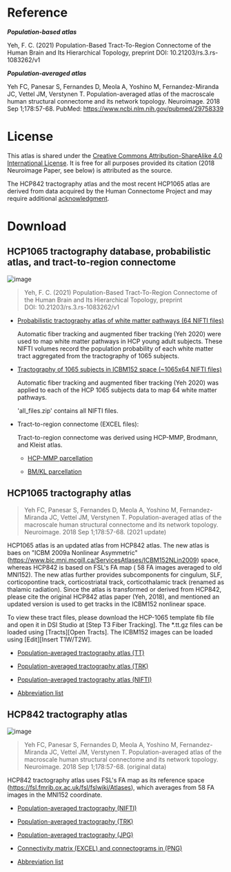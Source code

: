 # Reference

***Population-based atlas***

Yeh, F. C. (2021) Population-Based Tract-To-Region Connectome of the Human Brain and Its Hierarchical Topology, preprint DOI: 10.21203/rs.3.rs-1083262/v1

***Population-averaged atlas***

Yeh FC, Panesar S, Fernandes D, Meola A, Yoshino M, Fernandez-Miranda JC, Vettel JM, Verstynen T. Population-averaged atlas of the macroscale human structural connectome and its network topology. Neuroimage. 2018 Sep 1;178:57-68. PubMed: https://www.ncbi.nlm.nih.gov/pubmed/29758339

# License

This atlas is shared under the [Creative Commons Attribution-ShareAlike 4.0 International License](http://creativecommons.org/licenses/by-sa/4.0/). It is free for all purposes provided its citation (2018 Neuroimage Paper, see below) is attributed as the source.

The HCP842 tractography atlas and the most recent HCP1065 atlas are derived from data acquired by the Human Connectome Project and may require additional [acknowledgment](https://www.humanconnectome.org/study/hcp-young-adult/document/wu-minn-hcp-consortium-open-access-data-use-terms).

# Download

## HCP1065 tractography database, probabilistic atlas, and tract-to-region connectome

![image](https://user-images.githubusercontent.com/275569/149355373-399832bb-7a83-486d-ba89-71910a0af9df.png)

>  Yeh, F. C. (2021) Population-Based Tract-To-Region Connectome of the Human Brain and Its Hierarchical Topology, preprint DOI: 10.21203/rs.3.rs-1083262/v1 

- [Probabilistic tractography atlas of white matter pathways (64 NIFTI files)](https://pitt-my.sharepoint.com/:f:/g/personal/yehfc_pitt_edu/EvhbI5gALiZGvZATK1D8cyUBsH4J_CeRjHw-nJq4fIzoCg?e=dK0y5U)

  Automatic fiber tracking and augmented fiber tracking (Yeh 2020) were used to map white matter pathways in HCP young adult subjects. These NIFTI volumes record the population probability of each white matter tract aggregated from the tractography of 1065 subjects.

 
- [Tractography of 1065 subjects in ICBM152 space (~1065x64 NIFTI files)](https://pitt-my.sharepoint.com/:f:/g/personal/yehfc_pitt_edu/EhEovDmdDhpEl1s6OhK69ckBBBE7FoXH1psecjDWkqxloA?e=ngchRU)

  Automatic fiber tracking and augmented fiber tracking (Yeh 2020) was applied to each of the HCP 1065 subjects data to map 64 white matter pathways.
   
  'all_files.zip' contains all NIFTI files.

- Tract-to-region connectome (EXCEL files): 

  Tract-to-region connectome was derived using HCP-MMP, Brodmann, and Kleist atlas.

  - [HCP-MMP parcellation](https://pitt-my.sharepoint.com/:x:/g/personal/yehfc_pitt_edu/Eb-yhDcnGBJHlhED2xAI8YwBJvQu8IqyRQ1L9v-dZkM7wQ?e=aitB08)

  - [BM/KL parcellation](https://pitt-my.sharepoint.com/:x:/g/personal/yehfc_pitt_edu/EVG6NflPIbtIpc3jvruyf7cB2ZegmiAWPgQkHDJKakfQZg?e=awH0LB)


## HCP1065 tractography atlas 

> Yeh FC, Panesar S, Fernandes D, Meola A, Yoshino M, Fernandez-Miranda JC, Vettel JM, Verstynen T. Population-averaged atlas of the macroscale human structural connectome and its network topology. Neuroimage. 2018 Sep 1;178:57-68. (2021 update)

HCP1065 atlas is an updated atlas from HCP842 atlas. The new atlas is baes on "ICBM 2009a Nonlinear Asymmetric" (<https://www.bic.mni.mcgill.ca/ServicesAtlases/ICBM152NLin2009>) space, whereas HCP842 is based on FSL's FA map ( 58 FA images averaged to old MNI152). The new atlas further provides subcomponents for cingulum, SLF, corticopontine track, corticostriatal track, corticothalamic track (renamed as thalamic radiation). Since the atlas is transformed or derived from HCP842, please cite the original HCP842 atlas paper (Yeh, 2018), and mentioned an updated version is used to get tracks in the ICBM152 nonlinear space.


To view these tract files, please download the HCP-1065 template fib file and open it in DSI Studio at [Step T3 Fiber Tracking]. The *.tt.gz files can be loaded using [Tracts][Open Tracts]. The ICBM152 images can be loaded using [Edit][Insert T1W/T2W].

- [Population-averaged tractography atlas (TT)](https://pitt-my.sharepoint.com/:f:/g/personal/yehfc_pitt_edu/EjD1HZDMSnVGuuXm_B5vczQBuvY8WFjtHQR-AnXQc6izvQ?e=BERWvg)

- [Population-averaged tractography atlas (TRK)](https://pitt-my.sharepoint.com/:f:/g/personal/yehfc_pitt_edu/Ek0DdO67iQ9NvkJUci91lzMBXCVBq926QXTTY7JK6LIjgw?e=7rCUDD)

- [Population-averaged tractography atlas (NIFTI)](https://pitt-my.sharepoint.com/:f:/g/personal/yehfc_pitt_edu/EvAcb1QyogFPg206v-FRl2gB6EcDf3TIPG37JyugoL3hdA?e=DucFpI)

- [Abbreviation list](https://pitt-my.sharepoint.com/:x:/g/personal/yehfc_pitt_edu/EQcjg3Ignv5CpOlwRu-dc-sBFy790zDaA2zW0qtR19VbJA?e=3iA6Ey) 

## HCP842 tractography atlas

![image](https://user-images.githubusercontent.com/275569/149355618-5299fdf9-3d6e-4cfc-a434-96794f838052.png)


> Yeh FC, Panesar S, Fernandes D, Meola A, Yoshino M, Fernandez-Miranda JC, Vettel JM, Verstynen T. Population-averaged atlas of the macroscale human structural connectome and its network topology. Neuroimage. 2018 Sep 1;178:57-68. (original data)

 HCP842 tractography atlas uses FSL's FA map as its reference space (<https://fsl.fmrib.ox.ac.uk/fsl/fslwiki/Atlases>), which averages from 58 FA images in the MNI152 coordinate. 

- [Population-averaged tractography (NIFTI)](https://zenodo.org/record/3627772#.Xi0q02hKiUk) 

- [Population-averaged tractography (TRK)](https://pitt-my.sharepoint.com/:f:/g/personal/yehfc_pitt_edu/EvV49cgSEWpFmJOwtRO28moB7b_yXTDUIx5lnP0opd-waA?e=6w2v4J)

- [Population-averaged tractography (JPG)](https://pitt-my.sharepoint.com/:f:/g/personal/yehfc_pitt_edu/ErvN3WnoP7FHlJjinNVNq3IB753wSm4QGvHgzMACOURP8Q?e=VmySKx)

- [Connectivity matrix (EXCEL) and connectograms in (PNG)](https://pitt-my.sharepoint.com/:f:/g/personal/yehfc_pitt_edu/EmzLbtr_IA9LrKMCfC1aC6cB_ag6Ivwj8DJA5o71_kHm9w?e=QYnZVK)

- [Abbreviation list](https://www.ncbi.nlm.nih.gov/pmc/articles/PMC6921501/bin/NIHMS1062874-supplement-1.pdf)

